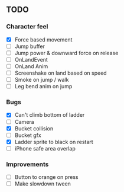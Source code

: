 ## TODO

### Character feel
- [x] Force based movement
- [ ] Jump buffer
- [ ] Jump power & downward force on release
- [ ] OnLandEvent
- [ ] OnLand Anim
- [ ] Screenshake on land based on speed
- [ ] Smoke on jump / walk
- [ ] Leg bend anim on jump

### Bugs
- [X] Can't climb bottom of ladder
- [ ] Camera
- [x] Bucket collision
- [ ] Bucket gfx
- [x] Ladder sprite to black on restart
- [ ] iPhone safe area overlap

### Improvements
- [ ] Button to orange on press
- [ ] Make slowdown tween
